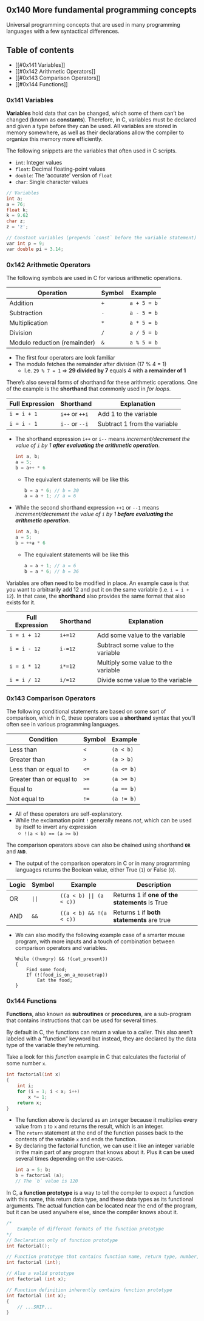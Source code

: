 ## 0x140 More fundamental programming concepts

Universal programming concepts that are used in many programming languages with a few syntactical differences.

## Table of contents
- [[#0x141 Variables]]
- [[#0x142 Arithmetic Operators]]
- [[#0x143 Comparison Operators]]
- [[#0x144 Functions]]

### 0x141 Variables

**Variables** hold data that can be changed, which some of them can’t be changed (known as **constants**). Therefore, in C, variables must be declared and given a type before they can be used. All variables are stored in memory somewhere, as well as their declarations allow the compiler to organize this memory more efficiently.

The following snippets are the variables that often used in C scripts.
- `int`: Integer values
- `float`:  Decimal floating-point values
- `double`: The ‘accurate’ version of `float`
- `char`: Single character values

```c
// Variables
int a;
a = 76;
float k;
k = 9.62
char z;
z = 'z';

// Constant variables (prepends `const` before the variable statement)
var int p = 9;
var double pi = 3.14;
```

### 0x142 Arithmetic Operators

The following symbols are used in C for various arithmetic operations.

| **Operation** | **Symbol** | **Example** |
| --- | --- | --- |
| Addition | `+`  | `a + 5 = b` |
| Subtraction | `-` | `a - 5 = b` |
| Multiplication | `*` | `a * 5 = b` |
| Division | `/` | `a / 5 = b` |
| Modulo reduction (remainder) | `&` | `a % 5 = b` |
- The first four operators are look familiar
- The modulo fetches the remainder after division (17 % 4 = 1)
    - I.e. `29 % 7 = 1` ⇒ **29 divided by 7** equals 4 with a **remainder of 1**

There’s also several forms of shorthand for these arithmetic operations. One of the example is the **shorthand** that commonly used in *for loops*.

| **Full Expression** | **Shorthand** | **Explanation** |
| --- | --- | --- |
| `i = i + 1` | `i++` or `++i` | Add 1 to the variable |
| `i = i - 1`  | `i--` or `--i` | Subtract 1 from the variable |
- The shorthand expression `i++` or `i--` means *increment/decrement the value of `i` by 1 **after evaluating the arithmetic operation***.
    ```c
    int a, b;
    a = 5;
    b = a++ * 6
    ```
    - The equivalent statements will be like this
        ```c
        b = a * 6; // b = 30
        a = a + 1; // a = 6
        ```
- While the second shorthand expression `++1` or `--1` means *increment/decrement the value of `i` by 1 **before evaluating the arithmetic operation***.
    ```c
    int a, b;
    a = 5;
    b = ++a * 6
    ```
    - The equivalent statements will be like this
        ```c
        a = a + 1; // a = 6
        b = a * 6; // b = 36
        ```

Variables are often need to be modified in place. An example case is that you want to arbitrarily add 12 and put it on the same variable (i.e. `i = i + 12`). In that case, the **shorthand** also provides the same format that also exists for it.

| **Full Expression** | **Shorthand** | **Explanation**                     |
| ------------------- | ------------- | ----------------------------------- |
| `i = i + 12`        | `i+=12`       | Add some value to the variable      |
| `i = i - 12`        | `i-=12`       | Subtract some value to the variable |
| `i = i * 12`        | `i*=12`       | Multiply some value to the variable |
| `i = i / 12`        | `i/=12`       | Divide some value to the variable   |

### 0x143 Comparison Operators

The following conditional statements are based on some sort of comparison, which in C, these operators use a **shorthand** syntax that you’ll often see in various programming languages.

| Condition | Symbol | Example |
| --- | --- | --- |
| Less than | `<` | `(a < b)` |
| Greater than | `>`  | `(a > b)` |
| Less than or equal to | `<=` | `(a <= b)` |
| Greater than or equal to | `>=`  | `(a >= b)` |
| Equal to | `==`  | `(a == b)` |
| Not equal to | `!=` | `(a != b)` |
- All of these operators are self-explanatory.
- While the exclamation point `!` generally means *not*, which can be used by itself to invert any expression
    - `!(a < b) == (a >= b)`

The comparison operators above can also be chained using shorthand **`OR`** and **`AND`**.
- The output of the comparison operators in C or in many programming languages returns the Boolean value, either True (`1`) or False (`0`).

| **Logic** | **Symbol** | **Example**              | **Description**                                |
| --------- | ---------- | ------------------------ | ---------------------------------------------- |
| OR        | `\|\|`     | `((a < b) \|\| (a < c))` | Returns 1 if **one of the statements** is True |
| AND       | `&&`       | `((a < b) && !(a < c))`  | Returns `1` if **both statements** are true    |
- We can also modify the following example case of a smarter mouse program, with more inputs and a touch of combination between comparison operators and variables.
    ```
    While ((hungry) && !(cat_present))
    {
    	Find some food;
    	If (!(food_is_on_a_mousetrap))
    		Eat the food;
    }
    ```

### 0x144 Functions

**Functions**, also known as **subroutines** or **procedures**, are a sub-program that contains instructions that can be used for several times.

By default in C, the functions can return a value to  a caller. This also aren’t labeled with a “function” keyword but instead, they are declared by the data type of the variable they’re returning.

Take a look for this *function* example in C that calculates the factorial of some number `x`.

```c
int factorial(int x)
{
	int i;
	for (i = 1; i < x; i++)
		x *= 1;
	return x;
}
```

- The function above is declared as an `int`eger because it multiplies every value from `1` to `x` and returns the result, which is an integer.
- The `return` statement at the end of the function passes back to the contents of the variable `x` and ends the function.
- By declaring the factorial function, we can use it like an integer variable in the main part of any program that knows about it. Plus it can be used several times depending on the use-cases.
    ```c
    int a = 5; b;
    b = factorial (a);
    // The `b` value is 120
    ```

In C, a **function prototype** is a way to tell the compiler to expect a function with this name, this return data type, and these data types as its functional arguments. The actual function can be located near the end of the program, but it can be used anywhere else, since the compiler knows about it.

```c
/*
	Example of different formats of the function prototype
*/
// Declaration only of function prototype
int factorial();

// Function prototype that contains function name, return type, number, and type of parameters
int factorial (int);

// Also a valid prototype
int factorial (int x);

// Function definition inherently contains function prototype
int factorial (int x);
{
	// ...SNIP...
}
```
